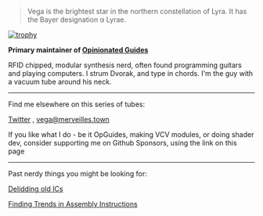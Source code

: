> Vega is the brightest star in the northern constellation of Lyra. It has the Bayer designation α Lyrae. 

[![trophy](https://github-profile-trophy.vercel.app/?username=VegaDeftwing)](https://github.com/ryo-ma/github-profile-trophy)

**Primary maintainer of [Opinionated Guides](https://opguides.info)**

RFID chipped, modular synthesis nerd, often found programming guitars and playing computers. I strum Dvorak, and type in chords. I'm the guy with a vacuum tube around his neck.

---

Find me elsewhere on this series of tubes:

[Twitter](https://twitter.com/Vega_DW) , [vega@merveilles.town](https://merveilles.town/@vega)

If you like what I do - be it OpGuides, making VCV modules, or doing shader dev, consider supporting me on Github Sponsors, using the link on this page

---

Past nerdy things you might be looking for:

[Delidding old ICs](https://twitter.com/Vega_DW/status/1486953288931102724/photo/1)

[Finding Trends in Assembly Instructions](https://twitter.com/Vega_DW/status/1392339615470821377)
